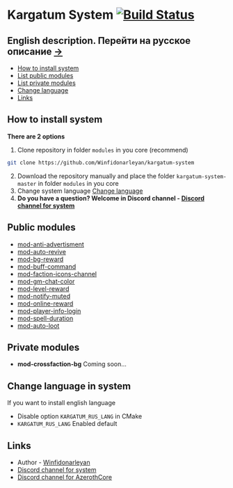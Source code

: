 # Kargatum System [![Build Status](https://travis-ci.com/Winfidonarleyan/kargatum-system.svg?branch=master)](https://travis-ci.com/Winfidonarleyan/kargatum-system)

## English description. Перейти на русское описание [->](https://github.com/Winfidonarleyan/kargatum-system/blob/master/README.md)

* [How to install system](#how-to-install-system)
* [List public modules](#public-modules)
* [List private modules](#private-modules)
* [Change language](#change-language-in-system)
* [Links](#links)

## How to install system
**There are 2 options**
1. Clone repository in folder `modules` in you core (recommend)
```sh
git clone https://github.com/Winfidonarleyan/kargatum-system
```
2. Download the repository manually and place the folder `kargatum-system-master` in folder `modules` in you core
3. Change system language [Change language](#change-language-in-system)
4. **Do you have a question? Welcome in Discord channel - [Discord channel for system](https://discord.gg/xCwPqdq)**

## Public modules
- [mod-anti-advertisment](https://github.com/Winfidonarleyan/kargatum-system/tree/master/src/mod-anti-advertisment/README_eng.md)
- [mod-auto-revive](https://github.com/Winfidonarleyan/kargatum-system/blob/master/src/mod-auto-revive/README_eng.md)
- [mod-bg-reward](https://github.com/Winfidonarleyan/kargatum-system/blob/master/src/mod-bg-reward/README_eng.md)
- [mod-buff-command](https://github.com/Winfidonarleyan/kargatum-system/blob/master/src/mod-buff-command/README_eng.md)
- [mod-faction-icons-channel](https://github.com/Winfidonarleyan/kargatum-system/blob/master/src/mod-faction-icons-channel/README_eng.md)
- [mod-gm-chat-color](https://github.com/Winfidonarleyan/kargatum-system/blob/master/src/mod-gm-chat-color/README_eng.md)
- [mod-level-reward](https://github.com/Winfidonarleyan/kargatum-system/blob/master/src/mod-level-reward/README_eng.md)
- [mod-notify-muted](https://github.com/Winfidonarleyan/kargatum-system/blob/master/src/mod-notify-muted/README_eng.md)
- [mod-online-reward](https://github.com/Winfidonarleyan/kargatum-system/blob/master/src/mod-online-reward/README_eng.md)
- [mod-player-info-login](https://github.com/Winfidonarleyan/kargatum-system/blob/master/src/mod-player-info-login/README_eng.md)
- [mod-spell-duration](https://github.com/Winfidonarleyan/kargatum-system/blob/master/src/mod-spell-duration/README_eng.md)
- [mod-auto-loot](https://github.com/Winfidonarleyan/kargatum-system/blob/master/src/mod-auto-loot/README_eng.md)

## Private modules
- **mod-crossfaction-bg** Coming soon...

## Change language in system
If you want to install english language
- Disable option `KARGATUM_RUS_LANG` in CMake
- `KARGATUM_RUS_LANG` Enabled default

## Links
- Author - [Winfidonarleyan](https://github.com/Winfidonarleyan)
- [Discord channel for system](https://discord.gg/xCwPqdq)
- [Discord channel for AzerothCore](https://discord.gg/PaqQRkd)
